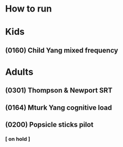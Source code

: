 # How to run
# Kids

## (0160) Child Yang mixed frequency
# Adults


## (0301) Thompson & Newport SRT  


## (0164) Mturk Yang cognitive load


## (0200) Popsicle sticks pilot
### [ on hold ]
